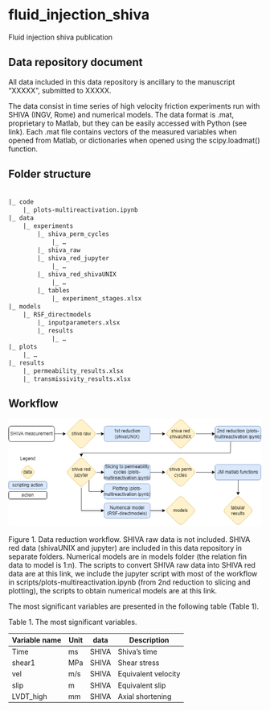 # fluid_injection_shiva
Fluid injection shiva publication

## Data repository document
All data included in this data repository is ancillary to the manuscript “XXXXX”, submitted to XXXXX. 

The data consist in time series of high velocity friction experiments run with SHIVA (INGV, Rome) and numerical models. The data format is .mat, proprietary to Matlab, but they can be easily accessed with Python (see link). Each .mat file contains vectors of the measured variables when opened from Matlab, or dictionaries when opened using the scipy.loadmat() function. 

## Folder structure
```

|_ code
	|_ plots-multireactivation.ipynb
|_ data
	|_ experiments
		|_ shiva_perm_cycles
			|_ …
		|_ shiva_raw
		|_ shiva_red_jupyter
			|_ …
		|_ shiva_red_shivaUNIX
			|_ …
		|_ tables
			|_ experiment_stages.xlsx
|_ models
	|_ RSF_directmodels
		|_ inputparameters.xlsx
		|_ results
			|_ …
|_ plots
	|_ …
|_ results
	|_ permeability_results.xlsx
	|_ transmissivity_results.xlsx
```

## Workflow

![Workflow](https://github.com/aretu/fluid_injection_shiva/blob/main/worflow.png?raw=true)

Figure 1. Data reduction workflow. SHIVA raw data is not included. SHIVA red data (shivaUNIX and jupyter) are included in this data repository in separate folders. Numerical models are in models folder (the relation fin data to model is 1:n). The scripts to convert SHIVA raw data into SHIVA red data are at this link, we include the jupyter script with most of the workflow in scripts/plots-multireactivation.ipynb (from 2nd reduction to slicing and plotting), the scripts to obtain numerical models are at this link.

The most significant variables are presented in the following table (Table 1).

Table 1. The most significant variables.

| Variable name | Unit | data | Description |
| -------- | ------- | -------- | ------- |
| Time | ms | SHIVA | Shiva’s time |
| shear1 | MPa | SHIVA | Shear stress |
| vel | m/s | SHIVA | Equivalent velocity |
| slip | m | SHIVA | Equivalent slip |
| LVDT_high | mm | SHIVA | Axial shortening |